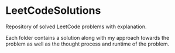 # LeetCodeSolutions
Repository of solved LeetCode problems with explanation. 

Each folder contains a solution along with my approach towards the problem as well as the thought process and runtime of the problem. 
